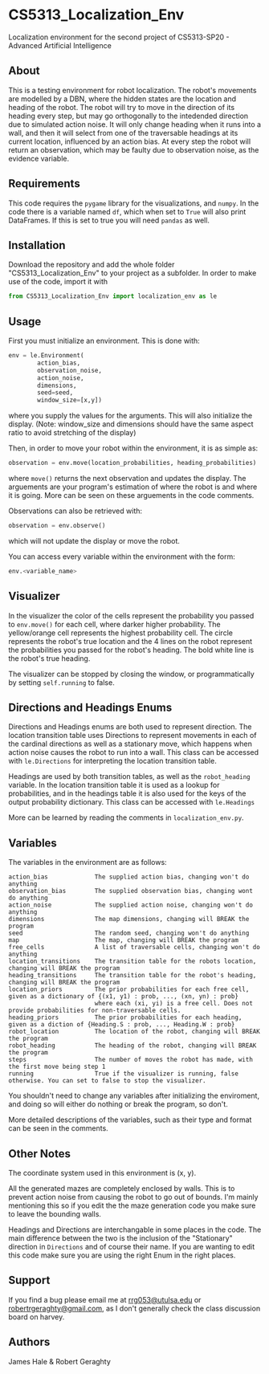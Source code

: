 # CS5313_Localization_Env

Localization environment for the second project of CS5313-SP20 - Advanced Artificial Intelligence

## About

This is a testing environment for robot localization. The robot's movements are modelled by a DBN, where the hidden
states are the location and heading of the robot. The robot will try to move in the direction of its heading
every step, but may go orthogonally to the intedended direction due to simulated action noise. It will only change heading
when it runs into a wall, and then it will select from one of the traversable headings at its current location, 
influenced by an action bias. At every step the robot will return an observation, which may be faulty due to observation
noise, as the evidence variable.

## Requirements

This code requires the `pygame` library for the visualizations, and `numpy`. In the code there is a variable named `df`,
which when set to `True` will also print DataFrames. If this is set to true you will need `pandas` as well.

## Installation

Download the repository and add the whole folder "CS5313_Localization_Env" to your project as a subfolder.
In order to make use of the code, import it with

```python
from CS5313_Localization_Env import localization_env as le
```

## Usage

First you must initialize an environment. This is done with:

```python
env = le.Environment(
        action_bias, 
        observation_noise, 
        action_noise, 
        dimensions, 
        seed=seed, 
        window_size=[x,y])
```

where you supply the values for the arguments. This will also initialize the display. (Note: window_size and dimensions
should have the same aspect ratio to avoid stretching of the display)

Then, in order to move your robot within the environment, it is as simple as:

```python
observation = env.move(location_probabilities, heading_probabilities)
```

where `move()` returns the next observation and updates the display. The arguements are your program's estimation of where
the robot is and where it is going. More can be seen on these arguements in the code comments.

Observations can also be retrieved with:

```python
observation = env.observe()
```

which will not update the display or move the robot.

You can access every variable within the environment with the form:

```python
env.<variable_name>
```

## Visualizer

In the visualizer the color of the cells represent the probability you passed to `env.move()` for each cell, where darker
higher probability. The yellow/orange cell represents the highest probability cell. The circle represents the robot's true
location and the 4 lines on the robot represent the probabilities you passed for the robot's heading. The bold white line
is the robot's true heading.

The visualizer can be stopped by closing the window, or programmatically by setting `self.running` to false.

## Directions and Headings Enums

Directions and Headings enums are both used to represent direction. The location transition table uses Directions to represent movements in each of the cardinal directions as well as a stationary move, which happens when action noise causes the robot to run into a wall. This class can be accessed with `le.Directions` for interpreting the location transition table.

Headings are used by both transition tables, as well as the `robot_heading` variable. In the location transition table it is used as a lookup for probabilities, and in the headings table it is also used for the keys of the output probability dictionary.
This class can be accessed with `le.Headings`

More can be learned by reading the comments in `localization_env.py`.

## Variables

The variables in the environment are as follows:

```text
action_bias             The supplied action bias, changing won't do anything
observation_bias        The supplied observation bias, changing wont do anything
action_noise            The supplied action noise, changing won't do anything
dimensions              The map dimensions, changing will BREAK the program
seed                    The random seed, changing won't do anything
map                     The map, changing will BREAK the program
free_cells              A list of traversable cells, changing won't do anything
location_transitions    The transition table for the robots location, changing will BREAK the program
heading_transitions     The transition table for the robot's heading, changing will BREAK the program
location_priors         The prior probabilities for each free cell, given as a dictionary of {(x1, y1) : prob, ..., (xn, yn) : prob}
                        where each (xi, yi) is a free cell. Does not provide probabilities for non-traversable cells.
heading_priors          The prior probabilities for each heading, given as a diction of {Heading.S : prob, ..., Heading.W : prob}
robot_location          The location of the robot, changing will BREAK the program
robot_heading           The heading of the robot, changing will BREAK the program
steps                   The number of moves the robot has made, with the first move being step 1
running                 True if the visualizer is running, false otherwise. You can set to false to stop the visualizer.
```

You shouldn't need to change any variables after initializing the enviroment, and doing so will either do nothing or break the program, so don't.

More detailed descriptions of the variables, such as their type and format can be seen in the comments.

## Other Notes

The coordinate system used in this environment is  (x, y).

All the generated mazes are completely enclosed by walls. This is to prevent action noise from causing the robot to go out of bounds. I'm mainly mentioning this so if you edit the the maze generation code you make sure to leave the bounding walls.

Headings and Directions are interchangable in some places in the code. The main difference between the two is the inclusion of the "Stationary" direction in `Directions` and of course their name. If you are wanting to edit this code make sure you are using the right Enum in the right places.

## Support

If you find a bug please email me at rrg053@utulsa.edu or robertrgeraghty@gmail.com, as I don't generally check the class discussion board on harvey.

## Authors
James Hale & Robert Geraghty
